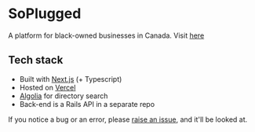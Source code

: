 # SoPlugged

A platform for black-owned businesses in Canada. Visit [here](https://www.soplugged.com)

## Tech stack

- Built with [Next.js](https://nextjs.org) (+ Typescript)
- Hosted on [Vercel](https://vercel.com)
- [Algolia](https://www.algolia.com/) for directory search
- Back-end is a Rails API in a separate repo

If you notice a bug or an error, please [raise an issue](https://github.com/bambie1/soplugged/issues/new), and it'll be looked at.
